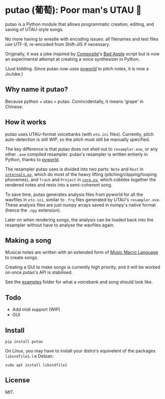 # putao (葡萄): Poor man's UTAU 🍇

putao is a Python module that allows programmatic creation, editing, and saving of UTAU-style songs.

No more having to wrestle with encoding issues: all filenames and text files use UTF-8, re-encoded from Shift-JIS if necessary.

Originally, it was a joke inspired by [Composite]'s [Bad Apple] script but is now an experimental attempt at creating a voice synthesizer in Python.

(Just kidding. Since putao now uses [pyworld] to pitch notes, it is now a JoJoke.)

## Why name it putao?

Because python + utau = putao. Conincidentally, it means 'grape' in Chinese.

## How it works

putao uses UTAU-format voicebanks (with `oto.ini` files).
Currently, pitch auto-detection is still WIP, so the pitch must still be manually specified.

The key difference is that putao does not shell out to `resampler.exe`, or any other `.exe` compiled resampler.
putao's resampler is written entierly in Python, thanks to [pyworld].

The resampler putao uses is divided into two parts:
`Note` and `Rest` in [`internals.py`](./putao/internals.py), which do most of the heavy lifting (pitching/clipping/looping phonemes),
and `Track` and `Project` in [`core.py`](./putao/core.py), which cobbles together the rendered notes and rests into a semi-coherent song.

To save time, putao generates analysis files from pyworld for all the wavfiles in `oto.ini`, similar to `.frq` files generated by UTAU's `resampler.exe`.
These analysis files are just numpy arrays saved in numpy's native format (hence the `.npy` extension).

Later on when rendering songs, the analysis can be loaded back into the resampler without have to analyse the wavfiles again.

## Making a song

Musical notes are written with an extended form of [Music Macro Language] to create songs.

Creating a GUI to make songs is currently high priority, and it will be worked on once putao's API is stabilised.

See the [examples](./examples) folder for what a voicebank and song should look like.

## Todo

- Add midi support (WIP)
- GUI

## Install

```
pip install putao
```

On Linux, you may have to install your distro's equivelent of the packages `libsndfile1`.
i.e Debian:

```
sudo apt install libsndfile1
```

## License

MIT.


[Composite]: https://www.youtube.com/c/Composite1618
[Bad Apple]: https://github.com/Composite1618/CompositeMemes/
[pyworld]: https://github.com/JeremyCCHsu/Python-Wrapper-for-World-Vocoder
[Music Macro Language]: https://en.wikipedia.org/wiki/Music_Macro_Language
